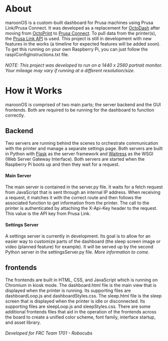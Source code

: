 # About<br>
maroonOS is a custom-built dashboard for Prusa machines using Prusa Link/Prusa Connect. It was developed as a replacement for [OctoDash](https://github.com/UnchartedBull/OctoDash) after moving from [OctoPrint](https://octoprint.org/) to [Prusa Connect](https://connect.prusa3d.com/). To pull data from the printer(s), the [Prusa Link API](https://github.com/prusa3d/Prusa-Link-Web/blob/master/spec/openapi.yaml) is used. This project is still in development with new features in the works (a timeline for expected features will be added soon). To get this running on your own Raspberry Pi, you can just follow the raspiConfigInstructions.txt file. 
<br><br>*NOTE: This project was developed to run on a 1440 x 2560 portrait monitor. Your mileage may vary if running at a different resolution/size.*
# How it Works<br>
maroonOS is comprised of two main parts; the server backend and the GUI frontends. Both are required to be running for the dashboard to function correctly.
## Backend<br>
Two servers are running behind the scenes to orchestrate communication with the printer and manage a separate settings page. Both servers are built in Python with [Flask](https://flask.palletsprojects.com/en/2.3.x/) as the server framework and [Waitress](https://flask.palletsprojects.com/en/2.3.x/deploying/waitress/) as the WSGI (Web Server Gateway Interface). Both servers are started when the Raspberry Pi boots up and then they wait for a request. 
#### Main Server<br>
The main server is contained in the server.py file. It waits for a fetch request from JavaScript that is sent through an internal IP address. When receiving a request, it matches it with the correct route and then follows the associated function to get information from the printer. The call to the printer is authenticated by attaching the X-Api-Key header to the request. This value is the API key from Prusa Link.
#### Settings Server<br>
A settings server is currently in development. Its goal is to allow for an easier way to customize parts of the dashboard (the sleep screen image or video (planned feature) for example). It will be served up by the second Python server in the settingsServer.py file. *More information to come.*
## frontends<br>
The frontends are built in HTML, CSS, and JavaScript which is running on Chromium in kiosk mode. The dashboard.html file is the main view that is displayed when the printer is running. Its supporting files are dashboardLoop.js and dashboardStyles.css. The sleep.html file is the sleep screen that is displayed when the printer is idle or disconnected. Its supporting files are sleepLoop.js and sleepStyles.css. There are some additional frontends files that aid in the operation of the frontends across the board to create a unified color scheme, font family, interface startup, and asset library. 
<br><br>*Developed for FRC Team 1701 - Robocubs*
